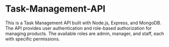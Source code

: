 # Task-Management-API
This is a Task Management API built with Node.js, Express, and MongoDB. The API provides user authentication and role-based authorization for managing products. The available roles are admin, manager, and staff, each with specific permissions.
